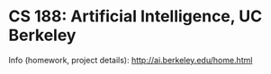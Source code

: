 # CS 188: Artificial Intelligence, UC Berkeley

Info (homework, project details): http://ai.berkeley.edu/home.html
